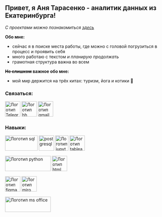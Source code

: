 ## Привет, я Аня Тарасенко - аналитик данных из Екатеринбурга!

*С проектами можно познакомиться <a href="https://github.com/tarasenkoannaa/projects">здесь</a>*

**Обо мне:**
- сейчас я в поиске места работы, где можно с головой погрузиться в процесс и проявить себя
- много работаю с текстом *и планирую продолжать*
- грамотная структура важна во всем

**~~Не слишком~~ важное обо мне:**
- мой мир держится на трёх китах: туризм, йога и котики 💪

### Связаться:

<a href="https://t.me/anyamnogobukv"><img src="https://upload.wikimedia.org/wikipedia/commons/thumb/8/82/Telegram_logo.svg/1200px-Telegram_logo.svg.png" alt="Логотип Telegram" width=50 height=50></a>  <a href="https://hh.ru/resume/cba8332fff0e3dddd00039ed1f4a74744c3352?from=share_ios"><img src="https://upload.wikimedia.org/wikipedia/commons/thumb/7/79/HeadHunter_logo.png/480px-HeadHunter_logo.png" alt="Логотип hh" width=50 height=50></a>  <a href="mailto:ann644090@gmail.com"><img src="https://cdn.icon-icons.com/icons2/2631/PNG/512/gmail_new_logo_icon_159149.png" alt="Логотип gmail" width=50 height=50></a>

### Навыки:
<img src="https://qarocks.ru/wp-content/uploads/2023/12/image-50-2.png" alt="Логотип sql" width=107 height=50> <img src="https://upload.wikimedia.org/wikipedia/commons/thumb/2/29/Postgresql_elephant.svg/800px-Postgresql_elephant.svg.png" alt="postgresql" width=50 height=50>      <img src="https://upload.wikimedia.org/wikipedia/commons/thumb/3/38/Jupyter_logo.svg/1767px-Jupyter_logo.svg.png" alt="Логотип jupyter" width=43 height=50>  <img src="https://cdn.worldvectorlogo.com/logos/tableau-software.svg" alt="Логотип tableau" width=50 height=50>  

<img src="https://encrypted-tbn0.gstatic.com/images?q=tbn:ANd9GcTF92cQQ4NZcQqHvhn7tpFJubjqObfe3s2hgw&s" alt="Логотип python" width=150 height=50> <img src="https://upload.wikimedia.org/wikipedia/commons/thumb/6/61/HTML5_logo_and_wordmark.svg/2048px-HTML5_logo_and_wordmark.svg.png" alt="Логотип html" width=50 height=50>  

<img src="https://cdn.icon-icons.com/icons2/2429/PNG/512/figma_logo_icon_147289.png" alt="Логотип figma" width=50 height=50> <img src="https://habrastorage.org/getpro/moikrug/uploads/company/100/004/390/5/logo/medium_05f9acd566a8a72dbaa07fa0f89f7c9d.png" alt="Логотип miro" width=50 height=50>  

<img src="https://upload.wikimedia.org/wikipedia/commons/thumb/4/4f/Microsoft_Office_2013-2019_logo_and_wordmark.svg/2560px-Microsoft_Office_2013-2019_logo_and_wordmark.svg.png" alt="Логотип ms office" width=150 height=50> 
